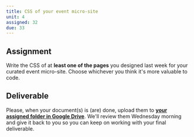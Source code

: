 ```yaml
---
title: CSS of your event micro-site
unit: 4
assigned: 32
due: 33
---
```

## Assignment

Write the CSS of at **least one of the pages** you designed last week for your curated event micro-site. Choose whichever you think it's more valuable to code.

## Deliverable

Please, when your document(s) is (are) done, upload them to [**your assigned folder in Google Drive**](https://drive.google.com/drive/u/2/folders/18iE18x2tlfTWrRXZ4Pon8bgnTQS_kT_M). We'll review them Wednesday morning and give it back to you so you can keep on working with your final deliverable.
